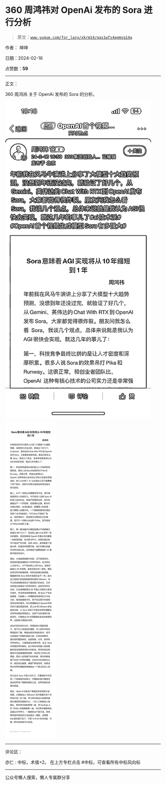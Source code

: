 # 360 周鸿祎对 OpenAi 发布的 Sora 进行分析

> 原文：[`www.yuque.com/for_lazy/xkrm14/gas1wfs4agmsg14a`](https://www.yuque.com/for_lazy/xkrm14/gas1wfs4agmsg14a)

作者： 坤坤

日期：2024-02-16

点赞数：**59**

* * *

正文：

360 周鸿祎 关于 OpenAi 发布的 Sora 的分析。

![](img/78c4e5aef5d23e1f16d22ea6465a3d5a.png)

![](img/99c46f878bddfd225b63dbb3d5c6bbe1.png)

* * *

评论区：

亦仁 : 中标，术值+2。 在上方专栏点击 #中标，可查看所有中标风向标

* * *

公众号懒人搜索，懒人专属群分享